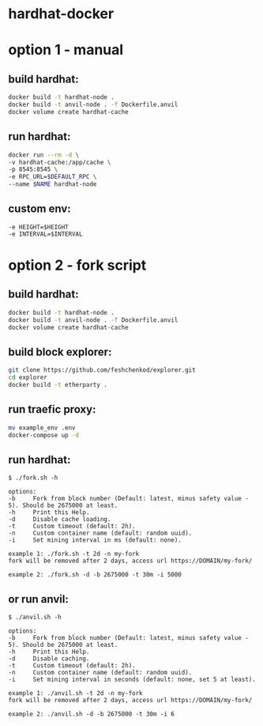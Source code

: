 # hardhat-docker
# option 1 - manual

## build hardhat:
```bash
docker build -t hardhat-node .
docker build -t anvil-node . -f Dockerfile.anvil
docker volume create hardhat-cache
```

## run hardhat:
```bash
docker run --rm -d \
-v hardhat-cache:/app/cache \
-p 8545:8545 \
-e RPC_URL=$DEFAULT_RPC \
--name $NAME hardhat-node
```

## custom env:
```
-e HEIGHT=$HEIGHT
-e INTERVAL=$INTERVAL
```

# option 2 - fork script

## build hardhat:
```bash
docker build -t hardhat-node .
docker build -t anvil-node . -f Dockerfile.anvil
docker volume create hardhat-cache
```

## build block explorer:
```bash
git clone https://github.com/feshchenkod/explorer.git
cd explorer
docker build -t etherparty .
```

## run traefic proxy:
```bash
mv example_env .env
docker-compose up -d
```

## run hardhat:
```
$ ./fork.sh -h

options:
-b     Fork from block number (Default: latest, minus safety value - 5). Should be 2675000 at least.
-h     Print this Help.
-d     Disable cache loading.
-t     Custom timeout (default: 2h).
-n     Custom container name (default: random uuid).
-i     Set mining interval in ms (default: none).

example 1: ./fork.sh -t 2d -n my-fork
fork will be removed after 2 days, access url https://DOMAIN/my-fork/

example 2: ./fork.sh -d -b 2675000 -t 30m -i 5000
```

## or run anvil:
```
$ ./anvil.sh -h

options:
-b     Fork from block number (Default: latest, minus safety value - 5). Should be 2675000 at least.
-h     Print this Help.
-d     Disable caching.
-t     Custom timeout (default: 2h).
-n     Custom container name (default: random uuid).
-i     Set mining interval in seconds (default: none, set 5 at least).

example 1: ./anvil.sh -t 2d -n my-fork
fork will be removed after 2 days, access url https://DOMAIN/my-fork/

example 2: ./anvil.sh -d -b 2675000 -t 30m -i 6
```